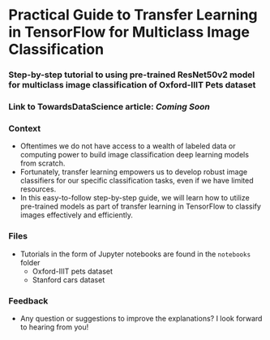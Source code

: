#  Practical Guide to Transfer Learning in TensorFlow for Multiclass Image Classification
### Step-by-step tutorial to using pre-trained ResNet50v2 model for multiclass image classification of Oxford-IIIT Pets dataset

### Link to TowardsDataScience article: *Coming Soon*

### Context
- Oftentimes we do not have access to a wealth of labeled data or computing power to build image classification deep learning models from scratch.
- Fortunately, transfer learning empowers us to develop robust image classifiers for our specific classification tasks, even if we have limited resources.
- In this easy-to-follow step-by-step guide, we will learn how to utilize pre-trained models as part of transfer learning in TensorFlow to classify images effectively and efficiently.

### Files
- Tutorials in the form of Jupyter notebooks are found in the `notebooks` folder
  - Oxford-IIIT pets dataset
  - Stanford cars dataset

### Feedback
- Any question or suggestions to improve the explanations? I look forward to hearing from you!
